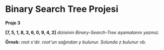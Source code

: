 # Binary Search Tree Projesi

**Proje 3**

**[7, 5, 1, 8, 3, 6, 0, 9, 4, 2]** *dizisinin Binary-Search-Tree aşamalarını yazınız.*

**Örnek:** *root x'dir. root'un sağından y bulunur. Solunda z bulunur vb.*